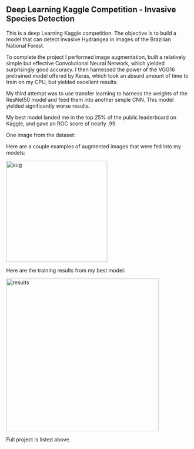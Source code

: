 ## Deep Learning Kaggle Competition - Invasive Species Detection

This is a deep Learning Kaggle competition. The objective is to build a model that can detect invasive Hydrangea in images of the Brazilian National Forest.

To complete the project I performed image augmentation, built a relatively simple but effective Convolutional Neural Network, which yielded surprisingly good accuracy. I then harnessed the power of the VGG16 pretrained model offered by Keras, which took an absurd amount of time to train on my CPU, but yielded excellent results.

My third attempt was to use transfer learning to harness the weights of the ResNet50 model and feed them into another simple CNN. This model yielded significantly worse results.

My best model landed me in the top 25% of the public leaderboard on Kaggle, and gave an ROC score of nearly .99.

One image from the dataset:




Here are a couple examples of augmented images that were fed into my models:

<img width="275" alt="aug" src="https://user-images.githubusercontent.com/19575713/41811882-c76170de-76cc-11e8-831d-387b9fa23ee4.png">


Here are the training results from my best model:

<img width="415" alt="results" src="https://user-images.githubusercontent.com/19575713/41811898-fc54d4f2-76cc-11e8-9f26-e1d9bf5be658.png">


Full project is listed above.
